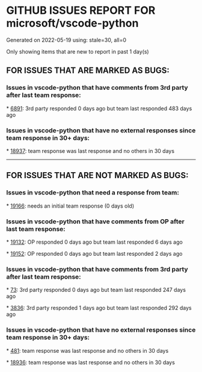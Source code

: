 
# GITHUB ISSUES REPORT FOR microsoft/vscode-python


Generated on 2022-05-19 using: stale=30, all=0


Only showing items that are new to report in past 1 day(s)


## FOR ISSUES THAT ARE MARKED AS BUGS:


### Issues in vscode-python that have comments from 3rd party after last team response:


\* [6891](https://github.com/microsoft/vscode-python/issues/6891 "Pytest running doesn't take into consideration env."): 3rd party responded 0 days ago but team last responded 483 days ago

### Issues in vscode-python that have no external responses since team response in 30+ days:


\* [18937](https://github.com/microsoft/vscode-python/issues/18937 "venv not showing bottom right"): team response was last response and no others in 30 days

---

## FOR ISSUES THAT ARE NOT MARKED AS BUGS:


### Issues in vscode-python that need a response from team:


\* [19166](https://github.com/microsoft/vscode-python/issues/19166 "Support symlink Python environments "): needs an initial team response (0 days old)

### Issues in vscode-python that have comments from OP after last team response:


\* [19132](https://github.com/microsoft/vscode-python/issues/19132 "Allow Environment Shims"): OP responded 0 days ago but team last responded 6 days ago

\* [19152](https://github.com/microsoft/vscode-python/issues/19152 "&quot;python.defaultInterpreterPath&quot; should be machine-scoped"): OP responded 0 days ago but team last responded 2 days ago

### Issues in vscode-python that have comments from 3rd party after last team response:


\* [73](https://github.com/microsoft/vscode-python/issues/73 "Feature suggestion: run Django unittests"): 3rd party responded 0 days ago but team last responded 247 days ago

\* [3836](https://github.com/microsoft/vscode-python/issues/3836 "Run linter on all files in a workspace, even the unopened ones"): 3rd party responded 1 days ago but team last responded 292 days ago

### Issues in vscode-python that have no external responses since team response in 30+ days:


\* [481](https://github.com/microsoft/vscode-python/issues/481 "Improve auto-indentation behaviour"): team response was last response and no others in 30 days

\* [18936](https://github.com/microsoft/vscode-python/issues/18936 "Support for Virtual environment activation with `/bin/sh`"): team response was last response and no others in 30 days
